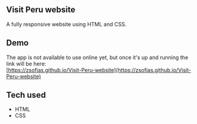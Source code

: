 ## Visit Peru website

A fully responsive website using HTML and CSS.

## Demo

The app is not available to use online yet, but once it's up and running the link will be here: <br />
[https://zsofias.github.io/Visit-Peru-website](https://zsofias.github.io/Visit-Peru-website)

## Tech used
- HTML
- CSS
